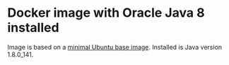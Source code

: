 # Docker image with Oracle Java 8 installed

Image is based on a [minimal Ubuntu base image](https://github.com/phusion/baseimage-docker). Installed is Java version 1.8.0_141.